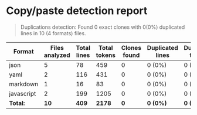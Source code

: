 
# Copy/paste detection report

> Duplications detection: Found 0 exact clones with 0(0%) duplicated lines in 10 (4 formats) files.

| Format     | Files analyzed | Total lines | Total tokens | Clones found | Duplicated lines | Duplicated tokens |
| ---------- | -------------- | ----------- | ------------ | ------------ | ---------------- | ----------------- |
| json       | 5              | 78          | 459          | 0            | 0 (0%)           | 0 (0%)            |
| yaml       | 2              | 116         | 431          | 0            | 0 (0%)           | 0 (0%)            |
| markdown   | 1              | 16          | 83           | 0            | 0 (0%)           | 0 (0%)            |
| javascript | 2              | 199         | 1205         | 0            | 0 (0%)           | 0 (0%)            |
| **Total:** | **10**         | **409**     | **2178**     | **0**        | **0 (0%)**       | **0 (0%)**        |

